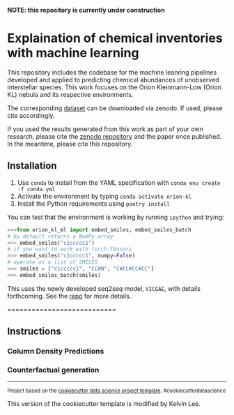 **NOTE: this repository is currently under construction**

Explaination of chemical inventories with machine learning
==============================

This repository includes the codebase for the machine leanring pipelines developed and applied to predicting chemical abundances of unobserved interstellar species. This work focuses on the Orion Kleinmann-Low (Orion KL) nebula and its respective environments. 

The corresponding [dataset](https://doi.org/10.5281/zenodo.7675609) can be downloaded via zenodo. If used, please cite accordingly. 

If you used the results generated from this work as part of your own research, please cite the [zenodo repository](https://doi.org/10.5281/zenodo.7675609) and the paper once published. In the meantime, please cite this repository. 

## Installation

1. Use `conda` to install from the YAML specification with `conda env create -f conda.yml`
2. Activate the environment by typing `conda activate orion-kl`
3. Install the Python requirements using `poetry install`

You can test that the environment is working by running `ipython` and trying:

```python
>>>from orion_kl_ml import embed_smiles, embed_smiles_batch
# by default returns a NumPy array
>>> embed_smiles("c1ccccc1")
# if you want to work with torch.Tensors
>>> embed_smiles("c1ccccc1", numpy=False)
# operate on a list of SMILES
>>> smiles = ["c1ccccc1", "CC#N", "C#CC#CC#CC"]
>>> embed_smiles_batch(smiles)
```

This uses the newly developed seq2seq model, `VICGAE`, with details forthcoming. See the [repo](https://github.com/laserkelvin/astrochem_embedding)
for more details.

===========================



## Instructions


### Column Density Predictions


### Counterfactual generation



--------

<p><small>Project based on the <a target="_blank" href="https://drivendata.github.io/cookiecutter-data-science/">cookiecutter data science project template</a>. #cookiecutterdatascience</small></p>
This version of the cookiecutter template is modified by Kelvin Lee.
